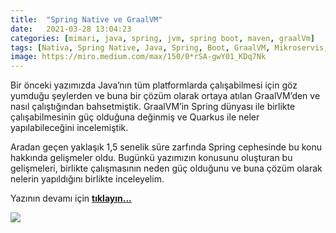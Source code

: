 ```yaml
---
title:  "Spring Native ve GraalVM"
date:   2021-03-28 13:04:23
categories: [mimari, java, spring, jvm, spring boot, maven, graalVm]
tags: [Nativa, Spring Native, Java, Spring, Boot, GraalVM, Mikroservis, Microservice, Kubernetes, Ahead of Time, Just in Time, Compiler, native, image, docker, nedir, örnek, türkçe,  Nasıl yapılır, nedir, Örnek, Nasıl, Mehmet Cem Yücel, Mehmet, Cem, Yücel, Yucel]
image: https://miro.medium.com/max/150/0*rSA-gwY01_KDq7Nk
---
```


Bir önceki yazımızda Java’nın tüm platformlarda çalışabilmesi için göz yumduğu şeylerden ve buna bir çözüm olarak ortaya atılan GraalVM’den ve nasıl çalıştığından bahsetmiştik. GraalVM’in Spring dünyası ile birlikte çalışabilmesinin güç olduğuna değinmiş ve Quarkus ile neler yapılabileceğini incelemiştik.

Aradan geçen yaklaşık 1,5 senelik süre zarfında Spring cephesinde bu konu hakkında gelişmeler oldu. Bugünkü yazımızın konusunu oluşturan bu gelişmeleri, birlikte çalışmasının neden güç olduğunu ve buna çözüm olarak nelerin yapıldığını birlikte inceleyelim.


Yazının devamı için 
<a style="font-weight:bold" href="https://medium.com/mehmetcemyucel/spring-native-ve-graalvm-3aed824ced75?source=friends_link&sk=8ee13f282c9f3e72f66e81212360fc8c" target="_blank">tıklayın...</a>

![](https://miro.medium.com/max/800/0*rSA-gwY01_KDq7Nk)
